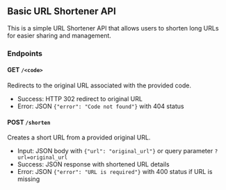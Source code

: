 ## Basic URL Shortener API

This is a simple URL Shortener API that allows users to shorten long URLs for easier sharing and management.

### Endpoints

#### GET `/<code>`
Redirects to the original URL associated with the provided code.
- Success: HTTP 302 redirect to original URL
- Error: JSON `{"error": "Code not found"}` with 404 status

#### POST `/shorten`
Creates a short URL from a provided original URL.
- Input: JSON body with `{"url": "original_url"}` or query parameter `?url=original_url`
- Success: JSON response with shortened URL details
- Error: JSON `{"error": "URL is required"}` with 400 status if URL is missing
